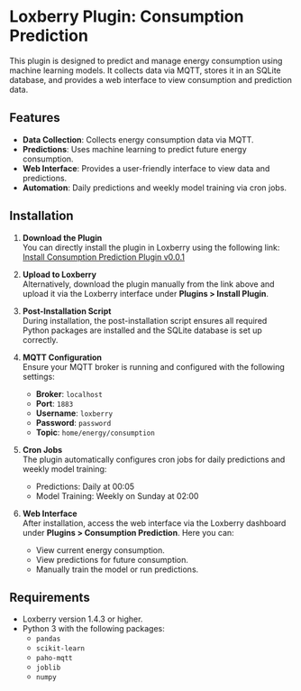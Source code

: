 # Loxberry Plugin: Consumption Prediction

This plugin is designed to predict and manage energy consumption using machine learning models. It collects data via MQTT, stores it in an SQLite database, and provides a web interface to view consumption and prediction data.

## Features
- **Data Collection**: Collects energy consumption data via MQTT.
- **Predictions**: Uses machine learning to predict future energy consumption.
- **Web Interface**: Provides a user-friendly interface to view data and predictions.
- **Automation**: Daily predictions and weekly model training via cron jobs.

## Installation

1. **Download the Plugin**  
   You can directly install the plugin in Loxberry using the following link:  
   [Install Consumption Prediction Plugin v0.0.1](https://github.com/Q-Home/ConsumptionPredictionPlugin/archive/refs/tags/v0.0.1.zip)

2. **Upload to Loxberry**  
   Alternatively, download the plugin manually from the link above and upload it via the Loxberry interface under **Plugins > Install Plugin**.

3. **Post-Installation Script**  
   During installation, the post-installation script ensures all required Python packages are installed and the SQLite database is set up correctly.

4. **MQTT Configuration**  
   Ensure your MQTT broker is running and configured with the following settings:
   - **Broker**: `localhost`
   - **Port**: `1883`
   - **Username**: `loxberry`
   - **Password**: `password`
   - **Topic**: `home/energy/consumption`

5. **Cron Jobs**  
   The plugin automatically configures cron jobs for daily predictions and weekly model training:
   - Predictions: Daily at 00:05
   - Model Training: Weekly on Sunday at 02:00

6. **Web Interface**  
   After installation, access the web interface via the Loxberry dashboard under **Plugins > Consumption Prediction**. Here you can:
   - View current energy consumption.
   - View predictions for future consumption.
   - Manually train the model or run predictions.

## Requirements
- Loxberry version 1.4.3 or higher.
- Python 3 with the following packages:
  - `pandas`
  - `scikit-learn`
  - `paho-mqtt`
  - `joblib`
  - `numpy`

